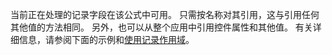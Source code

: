 当前正在处理的记录字段在该公式中可用。  只需按名称对其引用，这与引用任何其他值的方法相同。  另外，也可以从整个应用中引用控件属性和其他值。  有关详细信息，请参阅下面的示例和[使用记录作用域](../maker/canvas-apps/working-with-tables.md#record-scope)。 

